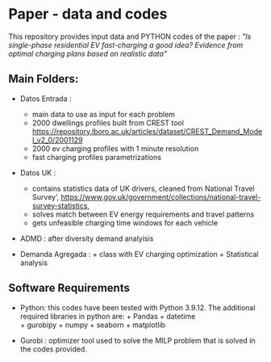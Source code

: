 # Paper - data and codes

This repository provides input data and PYTHON codes of the paper : *"Is single-phase residential EV fast-charging a good idea? Evidence from optimal charging plans based on realistic data"*  

 
## Main Folders:

* Datos Entrada : 
     + main data to use as input for each problem
     + 2000 dwellings profiles built from CREST tool https://repository.lboro.ac.uk/articles/dataset/CREST_Demand_Model_v2_0/2001129
     + 2000 ev charging profiles with 1 minute resolution
     + fast charging profiles parametrizations 
     
* Datos UK : 
     + contains statistics data of UK drivers, cleaned from National Travel Survey’, https://www.gov.uk/government/collections/national-travel-survey-statistics,
     + solves match between EV energy requirements and travel patterns 
     + gets unfeasible charging time windows for each vehicle
    
* ADMD : after diversity demand analyisis

* Demanda Agregada :
      + class with EV charging optimization
      + Statistical analysis

## Software Requirements 

 * Python: this codes have been tested with Python 3.9.12. The additional required libraries in python are:
              + Pandas
              + datetime  
              + gurobipy
              + numpy 
              + seaborn 
              + matplotlib 
              
 * Gurobi : optimizer tool used to solve the MILP problem that is solved in the codes provided. 
 
 
              
              
